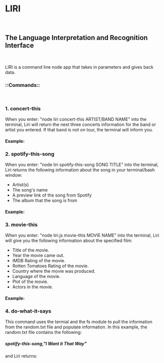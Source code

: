 <h1>LIRI</h1>
<br>
<h2>The Language Interpretation and Recognition Interface</h2>
<br>
<p>LIRI is a command line node app that takes in parameters and gives back data.</p>
<h3>::Commands::</h3>
<br>
<h3>1. concert-this</h3>

<p>When you enter: "node liri concert-this ARTIST/BAND NAME" into the terminal, Liri will return the next three concerts information for the band or artist you entered. If that band is not on tour, the terminal will inform you.</p>

<h4>Example:</h4>

<h3>2. spotify-this-song</h3>

<p>When you enter: "node liri spotify-this-song SONG TITLE" into the terminal, Liri returns the following information about the song in your terminal/bash window:</p>

<ul>
<li>Artist(s)</li> 
<li>The song's name</li>
<li>A preview link of the song from Spotify</li>
<li>The album that the song is from</li>
</ul>

<h4>Example:</h4>

<h3>3. movie-this</h3>

<p>When you enter: "node liri.js movie-this MOVIE NAME" into the terminal, Liri will give you the following information about the specified film:</p>

<ul>
<li>Title of the movie.</li>
<li>Year the movie came out.</li>
<li>IMDB Rating of the movie.</li>
<li>Rotten Tomatoes Rating of the movie.</li>
<li>Country where the movie was produced.</li>
<li>Language of the movie.</li>
<li>Plot of the movie.</li>
<li>Actors in the movie.</li>
</ul>

<h4>Example:</h4>

<h3>4. do-what-it-says</h3>

<p>This command uses the termial and the fs module to pull the information from the random.txt file and populate information. In this example, the random.txt file contains the following:</p>

<h5>spotify-this-song,"I Want it That Way"</h5>

<p>and Liri returns:</p>

